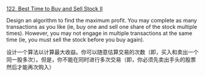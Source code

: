 [122. Best Time to Buy and Sell Stock II](https://leetcode.com/problems/best-time-to-buy-and-sell-stock-ii/discuss/39420/)

Design an algorithm to find the maximum profit. You may complete as many transactions as you like (ie, buy one and sell one share of the stock multiple times). However, you may not engage in multiple transactions at the same time (ie, you must sell the stock before you buy again).

设计一个算法以计算最大收益。你可以随意估算交易的次数（即，买入和卖出一个同一股多次）。但是，你不能在同时进行多次交易（即，你必须先卖出手头的股票然后才能再次购入）